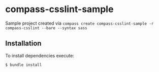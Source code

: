 # compass-csslint-sample

Sample project created via `compass create compass-csslint-sample -r compass-csslint --bare --syntax sass`

## Installation

To install dependencies execute:

    $ bundle install